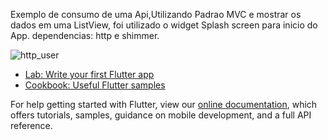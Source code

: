 
Exemplo de consumo de uma Api,Utilizando Padrao MVC
e mostrar os dados em uma ListView,
foi utilizado o widget Splash screen para inicio do App.
 dependencias: http e shimmer.
 
![http_user](https://user-images.githubusercontent.com/98062365/156669341-a3a82765-11f0-42e2-8fe0-52626aa77364.gif)


- [Lab: Write your first Flutter app](https://flutter.dev/docs/get-started/codelab)
- [Cookbook: Useful Flutter samples](https://flutter.dev/docs/cookbook)

For help getting started with Flutter, view our
[online documentation](https://flutter.dev/docs), which offers tutorials,
samples, guidance on mobile development, and a full API reference.
